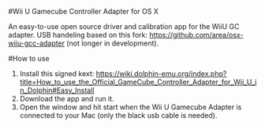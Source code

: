 #Wii U Gamecube Controller Adapter for OS X

An easy-to-use open source driver and calibration app for the WiiU GC adapter. USB handeling based on this fork: https://github.com/area/osx-wiiu-gcc-adapter (not longer in development).


#How to use
1. Install this signed kext: https://wiki.dolphin-emu.org/index.php?title=How_to_use_the_Official_GameCube_Controller_Adapter_for_Wii_U_in_Dolphin#Easy_Install
2. Download the app and run it. 
3. Open the window and hit start when the Wii U Gamecube Adapter is connected to your Mac (only the black usb cable is needed). 
